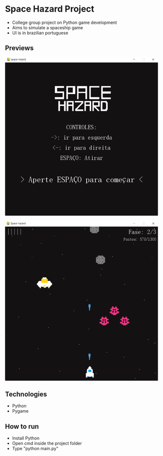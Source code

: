 # Space Hazard Project
- College group project on Python game development
- Aims to simulate a spaceship game
- UI is in brazilian portuguese

## Previews
![preview1](https://github.com/brenobc61/space-hazard-project/blob/main/assets/preview_1.png)

![preview2](https://github.com/brenobc61/space-hazard-project/blob/main/assets/preview_2.png)

## Technologies
- Python
- Pygame

## How to run
- Install Python
- Open cmd inside the project folder
- Type "python main.py" 
